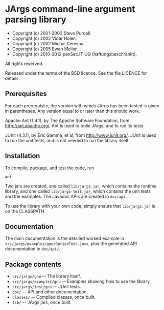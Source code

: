 JArgs command-line argument parsing library
===========================================

- Copyright (c) 2001-2003 Steve Purcell.
- Copyright (c) 2002      Vidar Holen.
- Copyright (c) 2002      Michal Ceresna.
- Copyright (c) 2005      Ewan Mellor.
- Copyright (c) 2010-2012 penSec.IT UG (haftungsbeschränkt).

All rights reserved.

Released under the terms of the BSD licence.  See the file LICENCE for
details.


Prerequisites
-------------

For each prerequisite, the version with which JArgs has been tested is given 
in parentheses.  Any version equal to or later than this should work.

Apache Ant (1.4.1), by The Apache Software Foundation, from
http://ant.apache.org/.  Ant is used to build JArgs, and to run its tests.

JUnit (4.3.1), by Eric Gamma, et al, from http://www.junit.org/.
JUnit is used to run the unit tests, and is not needed to run the library
itself.


Installation
------------

To compile, package, and test the code, run

    ant

Two jars are created, one called `lib/jargs.jar`, which contains the runtime
library, and one called `lib/jargs-test.jar`, which contains the unit tests and
the examples.  The Javadoc APIs are created in `doc/api`.

To use the library with your own code, simply ensure that `lib/jargs.jar` is on
the CLASSPATH.


Documentation
-------------

The main documentation is the detailed worked example in
`src/jargs/examples/gnu/OptionTest.java`, plus the generated API documentation
in `doc/api/`.


Package contents
----------------

- `src/jargs/gnu`          -- The library itself.
- `src/jargs/examples/gnu` -- Examples showing how to use the library.
- `src/jargs/test/gnu`     -- JUnit tests.
- `doc/`                   -- API and other documentation.
- `classes/`               -- Compiled classes, once built.
- `lib/`                   -- JArgs jars, once built.
